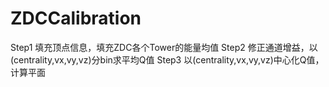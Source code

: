 # ZDCCalibration

Step1 填充顶点信息，填充ZDC各个Tower的能量均值
Step2 修正通道增益，以(centrality,vx,vy,vz)分bin求平均Q值
Step3 以(centrality,vx,vy,vz)中心化Q值，计算平面
